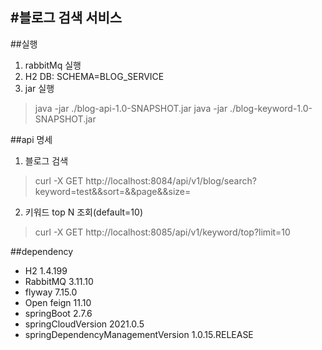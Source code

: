 #블로그 검색 서비스
---

##실행
1. rabbitMq 실행
2. H2 DB: SCHEMA=BLOG_SERVICE
3. jar 실행
> java -jar ./blog-api-1.0-SNAPSHOT.jar 
> java -jar ./blog-keyword-1.0-SNAPSHOT.jar

##api 명세
1. 블로그 검색
> curl -X GET http://localhost:8084/api/v1/blog/search?keyword=test&&sort=&&page&&size=
2. 키워드 top N 조회(default=10)
> curl -X GET http://localhost:8085/api/v1/keyword/top?limit=10

##dependency
- H2 1.4.199
- RabbitMQ 3.11.10
- flyway 7.15.0
- Open feign 11.10
- springBoot 2.7.6
- springCloudVersion 2021.0.5
- springDependencyManagementVersion 1.0.15.RELEASE
